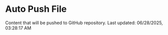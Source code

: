 # Auto Push File

Content that will be pushed to GitHub repository.
Last updated: 06/28/2025, 03:28:17 AM